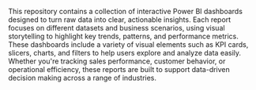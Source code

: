 This repository contains a collection of interactive Power BI dashboards designed to turn raw data into clear, actionable insights. Each report focuses on different datasets and business scenarios, using visual storytelling to highlight key trends, patterns, and performance metrics. These dashboards include a variety of visual elements such as KPI cards, slicers, charts, and filters to help users explore and analyze data easily. Whether you're tracking sales performance, customer behavior, or operational efficiency, these reports are built to support data-driven decision making across a range of industries.

